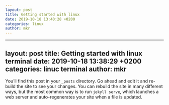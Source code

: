 ```yaml
---
layout: post
title: Getting started with linux
date: 2019-10-18 13:40:28 +0200
categories: linux
author: mkr
---
```

---
layout: post
title: Getting started with linux terminal
date: 2019-10-18 13:38:29 +0200
categories: linuc terminal
author: mkr
---
You’ll find this post in your `_posts` directory. Go ahead and edit it and re-build the site to see your changes. You can rebuild the site in many different ways, but the most common way is to run `jekyll serve`, which launches a web server and auto-regenerates your site when a file is updated.
